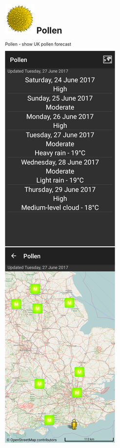 # ![Logo](src/main/res/drawable-xhdpi/ic_launcher.png) Pollen
Pollen - show UK pollen forecast

![Pollen](https://github.com/billthefarmer/billthefarmer.github.io/raw/master/images/Pollen.png)
![Map](https://github.com/billthefarmer/billthefarmer.github.io/raw/master/images/Map.png)
